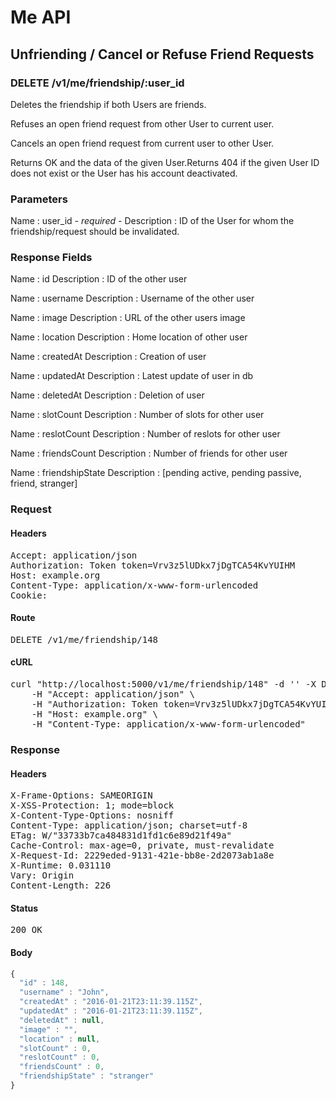 # Me API

## Unfriending / Cancel or Refuse Friend Requests

### DELETE /v1/me/friendship/:user_id

Deletes the friendship if both Users are friends.

Refuses an open friend request from other User to current user.

Cancels an open friend request from current user to other User.

Returns OK and the data of the given User.Returns 404 if the given User ID does not exist or the User has his account deactivated.

### Parameters

Name : user_id *- required -*
Description : ID of the User for whom the friendship/request should be invalidated.


### Response Fields

Name : id
Description : ID of the other user

Name : username
Description : Username of the other user

Name : image
Description : URL of the other users image

Name : location
Description : Home location of other user

Name : createdAt
Description : Creation of user

Name : updatedAt
Description : Latest update of user in db

Name : deletedAt
Description : Deletion of user

Name : slotCount
Description : Number of slots for other user

Name : reslotCount
Description : Number of reslots for other user

Name : friendsCount
Description : Number of friends for other user

Name : friendshipState
Description : [pending active, pending passive, friend, stranger]

### Request

#### Headers

<pre>Accept: application/json
Authorization: Token token=Vrv3z5lUDkx7jDgTCA54KvYUIHM
Host: example.org
Content-Type: application/x-www-form-urlencoded
Cookie: </pre>

#### Route

<pre>DELETE /v1/me/friendship/148</pre>

#### cURL

<pre class="request">curl &quot;http://localhost:5000/v1/me/friendship/148&quot; -d &#39;&#39; -X DELETE \
	-H &quot;Accept: application/json&quot; \
	-H &quot;Authorization: Token token=Vrv3z5lUDkx7jDgTCA54KvYUIHM&quot; \
	-H &quot;Host: example.org&quot; \
	-H &quot;Content-Type: application/x-www-form-urlencoded&quot;</pre>

### Response

#### Headers

<pre>X-Frame-Options: SAMEORIGIN
X-XSS-Protection: 1; mode=block
X-Content-Type-Options: nosniff
Content-Type: application/json; charset=utf-8
ETag: W/&quot;33733b7ca484831d1fd1c6e89d21f49a&quot;
Cache-Control: max-age=0, private, must-revalidate
X-Request-Id: 2229eded-9131-421e-bb8e-2d2073ab1a8e
X-Runtime: 0.031110
Vary: Origin
Content-Length: 226</pre>

#### Status

<pre>200 OK</pre>

#### Body

```javascript
{
  "id" : 148,
  "username" : "John",
  "createdAt" : "2016-01-21T23:11:39.115Z",
  "updatedAt" : "2016-01-21T23:11:39.115Z",
  "deletedAt" : null,
  "image" : "",
  "location" : null,
  "slotCount" : 0,
  "reslotCount" : 0,
  "friendsCount" : 0,
  "friendshipState" : "stranger"
}
```
